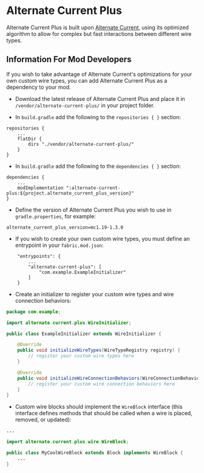 # Alternate Current Plus

Alternate Current Plus is built upon [Alternate Current](https://github.com/SpaceWalkerRS/alternate-current-plus/blob/master/README.md), using its optimized algorithm to allow for complex but fast interactions between different wire types.

## Information For Mod Developers

If you wish to take advantage of Alternate Current's optimizations for your own custom wire types, you can add Alternate Current Plus as a dependency to your mod.

- Download the latest release of Alternate Current Plus and place it in `/vendor/alternate-current-plus/` in your project folder.

- In `build.gradle` add the following to the `repositories { }` section:

```
repositories {
	...
	flatDir {
		dirs "./vendor/alternate-current-plus/"
	}
}
```

- In `build.gradle` add the following to the `dependencies { }` section:

```
dependencies {
	...
	modImplementation ":alternate-current-plus:${project.alternate_current_plus_version}"
}
```

- Define the version of Alternate Current Plus you wish to use in `gradle.properties`, for example:

```
alternate_current_plus_version=mc1.19-1.3.0
```

- If you wish to create your own custom wire types, you must define an entrypoint in your `fabric.mod.json`:

```
	"entrypoints": {
		...
		"alternate-current-plus": [
			"com.example.ExampleInitializer"
		]
	}
```

- Create an initializer to register your custom wire types and wire connection behaviors:

```java
package com.example;

import alternate.current.plus.WireInitializer;

public class ExampleInitializer extends WireInitializer {

	@Override
	public void initializeWireTypes(WireTypeRegistry registry) {
		// register your custom wire types here
	}

	@Override
	public void initializeWireConnectionBehaviors(WireConnectionBehaviorRegistry registry) {
		// register your custom wire connection behaviors here
	}
}
```

- Custom wire blocks should implement the `WireBlock` interface (this interface defines methods that should be called when a wire is placed, removed, or updated):

```java
...

import alternate.current.plus.wire.WireBlock;

public class MyCoolWireBlock extends Block implements WireBlock {
	...
}
```
